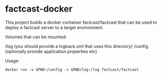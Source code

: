 # factcast-docker

This project builds a docker container factcast/factcast that can be used to
deploy a factcast server to a target environment.

Volumes that can be mounted:

/log (you should provide a logback.xml that uses this directory)
/config (optionally provide application.properties etc)

Usage:

```
docker run -v $PWD:/config -v $PWD/log:/log factcast/factcast
```
